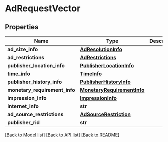 # AdRequestVector

## Properties
Name | Type | Description | Notes
------------ | ------------- | ------------- | -------------
**ad_size_info** | [**AdResolutionInfo**](AdResolutionInfo.md) |  | 
**ad_restrictions** | [**AdRestrictions**](AdRestrictions.md) |  | 
**publisher_location_info** | [**PublisherLocationInfo**](PublisherLocationInfo.md) |  | 
**time_info** | [**TimeInfo**](TimeInfo.md) |  | 
**publisher_history_info** | [**PublisherHistoryInfo**](PublisherHistoryInfo.md) |  | 
**monetary_requirement_info** | [**MonetaryRequirementInfo**](MonetaryRequirementInfo.md) |  | 
**impression_info** | [**ImpressionInfo**](ImpressionInfo.md) |  | [optional] 
**internet_info** | **str** |  | [optional] 
**ad_source_restrictions** | [**AdSourceRestriction**](AdSourceRestriction.md) |  | [optional] 
**publisher_rid** | **str** |  | 

[[Back to Model list]](../README.md#documentation-for-models) [[Back to API list]](../README.md#documentation-for-api-endpoints) [[Back to README]](../README.md)


